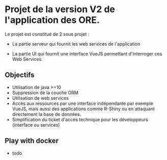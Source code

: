 # Projet de la version V2 de l'application des ORE.

Le projet est constitué de 2 sous projet :

- La partie serveur qui fournit les web services de l'application

- La partie UI qui fournit une interface VueJS permettant d'interroger ces Web Services.

## Objectifs

- Utilisation de java >=10
- Suppression de la couche ORM
- Utilisation de web services
- Accès aux ressources par une interface indépendante par exemple VueJS, mais aussi des applications comme R-Shiny ou en attaquant directement la base de données.
- Simplification du ticket d'accès technique pour les développeurs (interface ou services)


## Play with docker

- todo
